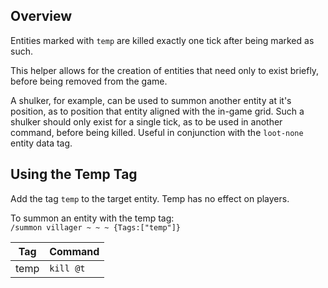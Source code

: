## Overview
Entities marked with `temp` are killed exactly one tick after being marked as such.

This helper allows for the creation of entities that need only to exist briefly, before being removed from the game.

A shulker, for example, can be used to summon another entity at it's position, as to position that entity aligned with the in-game grid. Such a shulker should only exist for a single tick, as to be used in another command, before being killed. Useful in conjunction with the `loot-none` entity data tag.

## Using the Temp Tag
Add the tag `temp` to the target entity. Temp has no effect on players.

To summon an entity with the temp tag:  
`/summon villager ~ ~ ~ {Tags:["temp"]}`

| Tag | Command |
| --- | ------- |
| temp | `kill @t` |